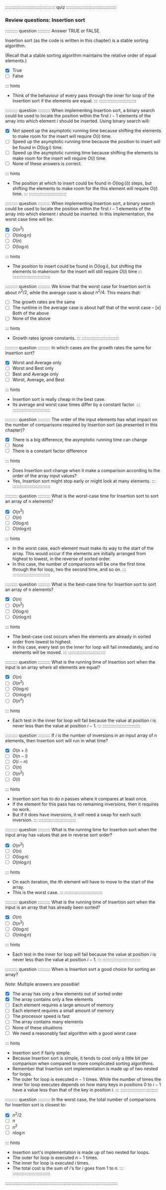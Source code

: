 
:::::::::::::::::::::::::::::::::::::::: quiz ::::::::::::::::::::::::::::::::::::::::
### Review questions: Insertion sort


:::::::::: question ::::::::::
Answer TRUE or FALSE.

Insertion sort (as the code is written in this chapter) is a stable sorting algorithm.

(Recall that a stable sorting algorithm maintains the relative order of equal elements.)

- [x] True
- [ ] False

::: hints
- Think of the behaviour of every pass through the inner for loop of the Insertion sort if the elements are equal.
:::
::::::::::::::::::::::::::::::



:::::::::: question ::::::::::
When implementing Insertion sort, a binary search could be used to locate the position within
the first $i-1$ elements of the array into which element $i$ should be inserted. Using binary search will:

- [x] Not speed up the asymptotic running time because shifting the elements to make room for the insert will require $O(i)$ time.
- [ ] Speed up the asymptotic running time because the position to insert will be found in $O(\log i)$ time.
- [ ] Speed up the asymptotic running time because shifting the elements to make room for the insert will require $O(i)$ time.
- [ ] None of these answers is correct.

::: hints
- The position at which to insert could be found in $O(\log(i))$ steps, but shifting the elements to make room for the this element will require $O(i)$ time.
:::
::::::::::::::::::::::::::::::



:::::::::: question ::::::::::
When implementing Insertion sort, a binary
search could be used to locate the position within the first $i-1$
elements of the array into which element $i$ should be
inserted. In this implementation, the worst case time will be:

- [x] $O(n^2)$
- [ ] $O(n \log n)$
- [ ] $O(n)$
- [ ] $O(\log n)$

::: hints
- The position to insert could be found in $O (\log i)$,
but shifting the elements to makeroom for the insert will still require $O(i)$ time
:::
::::::::::::::::::::::::::::::



:::::::::: question ::::::::::
We know that the worst case for Insertion sort is about $n^2/2$, while the average case is
about $n^2/4$. This means that:

- [ ] The growth rates are the same
- [ ] The runtime in the average case is about half that of the worst case
– [x] Both of the above
- [ ] None of the above

::: hints
- Growth rates ignore constants.
:::
::::::::::::::::::::::::::::::



:::::::::: question ::::::::::
In which cases are the growth rates the same for Insertion sort?

- [x] Worst and Average only
- [ ] Worst and Best only
- [ ] Best and Average only
- [ ] Worst, Average, and Best

::: hints
- Insertion sort is really cheap in the best case.
- Its average and worst case times differ by a constant factor.
:::
::::::::::::::::::::::::::::::



:::::::::: question ::::::::::
The order of the input elements has what impact on the number of comparisons
required by Insertion sort (as presented in this chapter)?

- [x] There is a big difference, the asymptotic running time can change
- [ ] None
- [ ] There is a constant factor difference

::: hints
- Does Insertion sort change when it make a comparison according to the order of the array input values?
- Yes, Insertion sort might stop early or might look at many elements.
:::
::::::::::::::::::::::::::::::



:::::::::: question ::::::::::
What is the worst-case time for Insertion sort to sort an array of n elements?

- [x] $O(n^2)$
- [ ] $O(n)$
- [ ] $O(\log n)$
- [ ] $O(n \log n)$

::: hints
- In the worst case, each element must make its way to the
start of the array. This would occur if the elements are
initially arranged from highest to lowest, in the reverse
of sorted order.
- In this case, the number of comparisons will be one the
first time through the for loop, two the second time, and
so on.
:::
::::::::::::::::::::::::::::::



:::::::::: question ::::::::::
What is the best-case time for Insertion sort to sort an array of n elements?

- [x] $O(n)$
- [ ] $O(n^2)$
- [ ] $O(\log n)$
- [ ] $O(n \log n)$

::: hints
- The best-case cost occurs when the elements are already in sorted order from lowest to highest.
- In this case, every test on the inner for loop will fail immediately, and no elements will be moved.
:::
::::::::::::::::::::::::::::::



:::::::::: question ::::::::::
What is the running time of Insertion sort when the input is an array where all elements are equal?

- [x] $O(n)$
- [ ] $O(n^2)$
- [ ] $O(\log n)$
- [ ] $O(n \log n)$
- [ ] $O(n ^ n)$

::: hints
- Each test in the inner for loop will fail because the
value at position $i$ is never less than the
value at position $i-1$.
:::
::::::::::::::::::::::::::::::



:::::::::: question ::::::::::
If $i$ is the number of
inversions in an input array of $n$ elements,
then Insertion sort will run in what time?

- [x] $O(n+i)$
- [ ] $O(n - i)$
- [ ] $O(i - n)$
- [ ] $O(n)$
- [ ] $O(n^2)$
- [ ] $O(i)$

::: hints
- Insertion sort has to do $n$ passes where it compares at least once.
- If the element for this pass has no remaining inversions, then it requires no work.
- But if it does have inversions, it will need a swap for each such inversion.
:::
::::::::::::::::::::::::::::::



:::::::::: question ::::::::::
What is the running time for Insertion sort when the input array has values that are in reverse sort order?

- [x] $O(n^2)$
- [ ] $O(n)$
- [ ] $O(\log n)$
- [ ] $O(n \log n)$

::: hints
- On each iteration, the $i$th element will have to move to the start of the array.
- This is the worst case.
:::
::::::::::::::::::::::::::::::



:::::::::: question ::::::::::
What is the running time of Insertion sort when the input is an array that has already been sorted?

- [x] $O(n)$
- [ ] $O(n^2)$
- [ ] $O(\log n)$
- [ ] $O(n \log n)$

::: hints
- Each test in the inner for loop will fail because the
value at position $i$ is never less than the
value at position $i-1$.
:::
::::::::::::::::::::::::::::::



:::::::::: question ::::::::::
When is Insertion sort a good choice for sorting an array?

*Note*: Multiple answers are possible!

- [x] The array has only a few elements out of sorted order
- [x] The array contains only a few elements
- [ ] Each element requires a large amount of memory
- [ ] Each element requires a small amount of memory
- [ ] The processor speed is fast
- [ ] The array contains many elements
- [ ] None of these situations
- [ ] We need a reasonably fast algorithm with a good worst case

::: hints
- Insertion sort if fairly simple.
- Because Insertion sort is simple, it tends to cost only a
little bit per comparison when compared to more complicated
sorting algorithms.
- Remember that Insertion sort implementation is made up
of two nested for loops.
- The outer for loop is executed $n-1$ times.
While the number of times the inner for loop executes depends
on how many keys in positions 0 to $i-1$ have a
value less than that of the key in position i.
:::
::::::::::::::::::::::::::::::



:::::::::: question ::::::::::
In the worst case, the total number of comparisons for Insertion sort is closest to:

- [x] $n^2/2$
- [ ] $n$
- [ ] $n^2$
- [ ] $n \log n$

::: hints
- Insertion sort's implementation is made up of two nested for loops.
- The outer for loop is executed $n-1$ times.
- The inner for loop is executed $i$ times.
- The total cost is the sum of $i$'s for $i$ goes from 1 to $n$.
:::
::::::::::::::::::::::::::::::

::::::::::::::::::::::::::::::::::::::::::::::::::::::::::::::::::::::::::::::::::::::::::

